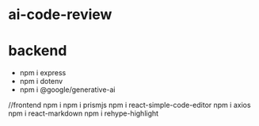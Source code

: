 # ai-code-review

# backend
- npm i express
- npm i dotenv 
- npm i @google/generative-ai

//frontend
npm i
npm i prismjs
npm i react-simple-code-editor
npm i axios
npm i react-markdown
npm i rehype-highlight
